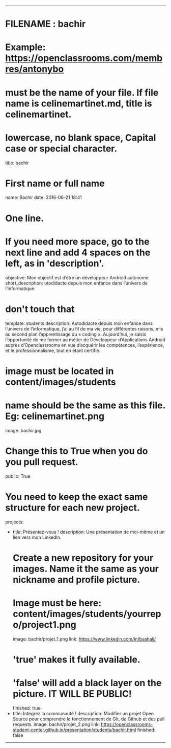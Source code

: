---

# FILENAME : bachir
# Example: https://openclassrooms.com/membres/antonybo
# must be the name of your file. If file name is celinemartinet.md, title is celinemartinet.
# lowercase, no blank space, Capital case or special character.
title: bachir

# First name or full name
name: Bachir
date: 2016-06-21 18:41

# One line.
# If you need more space, go to the next line and add 4 spaces on the left, as in 'description'.
objective: Mon objectif est d’être un développeur Android autonome.
short_description: utodidacte depuis mon enfance dans l’univers de l’informatique.

# don't touch that
template: students
description:
    Autodidacte depuis mon enfance dans l’univers de l’informatique, j’ai au fil de ma vie, pour différentes raisons, mis au second plan l’apprentissage du « coding ».
	Aujourd’hui, je saisis l’opportunité de me former au métier de Développeur d’Applications Android auprès d’Openclassrooms en vue d’acquérir les compétences, l’expérience, et le professionnalisme, tout en étant certifié.

# image must be located in content/images/students
# name should be the same as this file. Eg: celinemartinet.png
image: bachir.jpg

# Change this to True when you do you pull request.
public: True

# You need to keep the exact same structure for each new project.
projects:
  - title: Présentez-vous !
    description: Une présentation de moi-même et un lien vers mon LinkedIn.
    # Create a new repository for your images. Name it the same as your nickname and profile picture.
    # Image must be here: content/images/students/yourrepo/project1.png
    image: bachir/projet_1.png
    link: https://www.linkedin.com/in/bsahali/
    # 'true' makes it fully available.
    # 'false' will add a black layer on the picture. IT WILL BE PUBLIC!
    finished: true
  - title: Intégrez la communauté !
    description: Modifier un projet Open Source pour comprendre le fonctionnement de Git, de Github et des pull requests. 
    image: bachir/projet_2.png
    link: https://openclassrooms-student-center.github.io/presentation/students/bachir.html
    finished: false
---